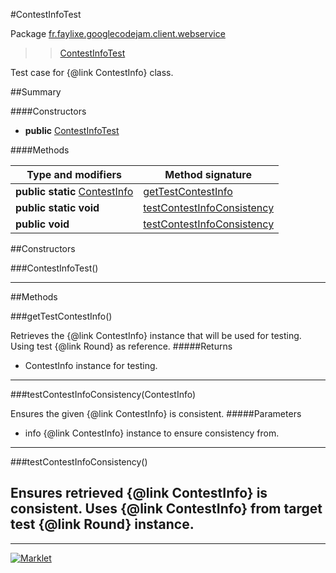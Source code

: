 #ContestInfoTest

Package [fr.faylixe.googlecodejam.client.webservice](README.md)<br>
>  > [ContestInfoTest](ContestInfoTest.md)

Test case for {@link ContestInfo} class.

##Summary

####Constructors

* **public** [ContestInfoTest](#contestinfotest)

####Methods

Type and modifiers | Method signature
 --- | --- 
**public static** [ContestInfo](ContestInfo.md) | [getTestContestInfo](#gettestcontestinfo)
**public static** **void** | [testContestInfoConsistency](#testcontestinfoconsistencycontestinfo)
**public** **void** | [testContestInfoConsistency](#testcontestinfoconsistency)


##Constructors

###ContestInfoTest()



---

##Methods

###getTestContestInfo()


Retrieves the {@link ContestInfo} instance
 that will be used for testing. Using
 test {@link Round} as reference.
#####Returns


* ContestInfo instance for testing.

---
###testContestInfoConsistency(ContestInfo)


Ensures the given {@link ContestInfo} is
 consistent.
#####Parameters


* info {@link ContestInfo} instance to ensure consistency from.

---
###testContestInfoConsistency()


Ensures retrieved {@link ContestInfo} is
 consistent. Uses {@link ContestInfo} from
 target test {@link Round} instance.
---
---
[![Marklet](https://img.shields.io/badge/Generated%20by-Marklet-green.svg)](https://github.com/Faylixe/marklet)